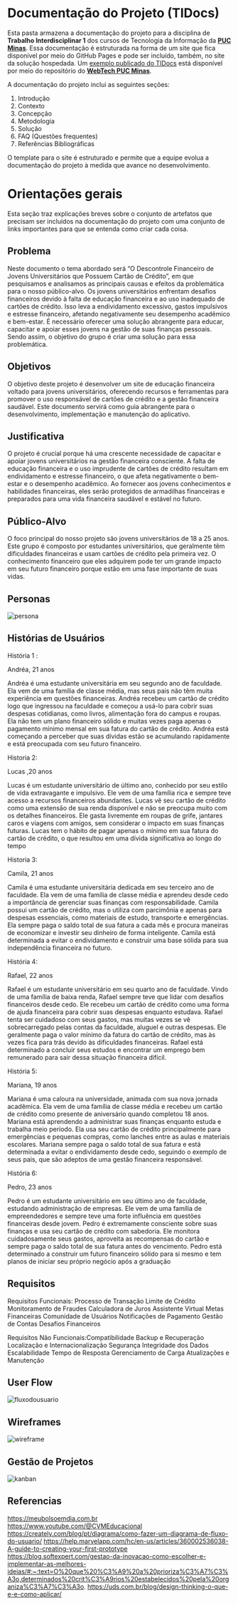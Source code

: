 # Documentação do Projeto (TIDocs)

Esta pasta armazena a documentação do projeto para a disciplina de **Trabalho Interdisciplinar 1** dos cursos de Tecnologia da Informação da **[PUC Minas](https://pucminas.br)**. Essa documentação é estruturada na forma de um site que fica disponível por meio do GitHub Pages e pode ser incluído, também, no site da solução hospedada. Um [exemplo publicado do TIDocs](https://webtech-puc-minas.github.io/ti1-template/) está disponível por meio do repositório do **[WebTech PUC Minas](https://github.com/webtech-pucminas)**.

A documentação do projeto inclui as seguintes seções:

1. Introdução
2. Contexto
3. Concepção
4. Metodologia
5. Solução
6. FAQ (Questões frequentes)
7. Referências Bibliográficas

O template para o site é estruturado e permite que a equipe evolua a documentação do projeto à medida que avance no desenvolvimento.

# Orientações gerais

Esta seção traz explicações breves sobre o conjunto de artefatos que precisam ser incluídos na documentação do projeto com uma conjunto de links importantes para que se entenda como criar cada coisa. 

## Problema

Neste documento o tema abordado será “O Descontrole Financeiro de Jovens Universitários que Possuem Cartão de Crédito”, em que pesquisamos e analisamos as principais causas e efeitos da problemática para o nosso público-alvo. Os jovens universitários enfrentam desafios financeiros devido à falta de educação financeira e ao uso inadequado de cartões de crédito. Isso leva a endividamento excessivo, gastos impulsivos e estresse financeiro, afetando negativamente seu desempenho acadêmico e bem-estar. É necessário oferecer uma solução abrangente para educar, capacitar e apoiar esses jovens na gestão de suas finanças pessoais. Sendo assim, o objetivo do grupo é criar uma solução para essa problemática.

## Objetivos

O objetivo deste projeto é desenvolver um site de educação financeira voltado para jovens universitários, oferecendo recursos e ferramentas para promover o uso responsável de cartões de crédito e a gestão financeira saudável. Este documento servirá como guia abrangente para o desenvolvimento, implementação e manutenção do aplicativo.

## Justificativa

O projeto é crucial porque há uma crescente necessidade de capacitar e apoiar jovens universitários na gestão financeira consciente. A falta de educação financeira e o uso imprudente de cartões de crédito resultam em endividamento e estresse financeiro, o que afeta negativamente o bem-estar e o desempenho acadêmico. Ao fornecer aos jovens conhecimentos e habilidades financeiras, eles serão protegidos de armadilhas financeiras e preparados para uma vida financeira saudável e estável no futuro.

## Público-Alvo

O foco principal do nosso projeto são jovens universitários de 18 a 25 anos. Este grupo é composto por estudantes universitários, que geralmente têm dificuldades financeiras e usam cartões de crédito pela primeira vez. O conhecimento financeiro que eles adquirem pode ter um grande impacto em seu futuro financeiro porque estão em uma fase importante de suas vidas. 

## Personas
![persona](https://github.com/ICEI-PUC-Minas-PMGCC-TI/ti-1-pmg-cc-m-20241-g3-descontrole-financeiro/assets/88544050/9c45adb2-767f-4709-a37a-0df83e97eee2)


## Histórias de Usuários

História 1 : 

Andréa, 21 anos 

Andréa é uma estudante universitária em seu segundo ano de faculdade. Ela vem de uma família de classe média, mas seus pais não têm muita experiência em questões financeiras. Andréa recebeu um cartão de crédito logo que ingressou na faculdade e começou a usá-lo para cobrir suas despesas cotidianas, como livros, alimentação fora do campus e roupas. Ela não tem um plano financeiro sólido e muitas vezes paga apenas o pagamento mínimo mensal em sua fatura do cartão de crédito. Andréa está começando a perceber que suas dívidas estão se acumulando rapidamente e está preocupada com seu futuro financeiro. 

 

Historia 2: 

Lucas ,20 anos 

Lucas é um estudante universitário de último ano, conhecido por seu estilo de vida extravagante e impulsivo. Ele vem de uma família rica e sempre teve acesso a recursos financeiros abundantes. Lucas vê seu cartão de crédito como uma extensão de sua renda disponível e não se preocupa muito com os detalhes financeiros. Ele gasta livremente em roupas de grife, jantares caros e viagens com amigos, sem considerar o impacto em suas finanças futuras. Lucas tem o hábito de pagar apenas o mínimo em sua fatura do cartão de crédito, o que resultou em uma dívida significativa ao longo do tempo 

 

Historia 3: 

Camila, 21 anos 

Camila é uma estudante universitária dedicada em seu terceiro ano de faculdade. Ela vem de uma família de classe média e aprendeu desde cedo a importância de gerenciar suas finanças com responsabilidade. Camila possui um cartão de crédito, mas o utiliza com parcimônia e apenas para despesas essenciais, como materiais de estudo, transporte e emergências. Ela sempre paga o saldo total de sua fatura a cada mês e procura maneiras de economizar e investir seu dinheiro de forma inteligente. Camila está determinada a evitar o endividamento e construir uma base sólida para sua independência financeira no futuro. 

História 4: 

Rafael, 22 anos 

Rafael é um estudante universitário em seu quarto ano de faculdade. Vindo de uma família de baixa renda, Rafael sempre teve que lidar com desafios financeiros desde cedo. Ele recebeu um cartão de crédito como uma forma de ajuda financeira para cobrir suas despesas enquanto estudava. Rafael tenta ser cuidadoso com seus gastos, mas muitas vezes se vê sobrecarregado pelas contas da faculdade, aluguel e outras despesas. Ele geralmente paga o valor mínimo da fatura do cartão de crédito, mas às vezes fica para trás devido às dificuldades financeiras. Rafael está determinado a concluir seus estudos e encontrar um emprego bem remunerado para sair dessa situação financeira difícil. 

História 5: 

Mariana, 19 anos 

Mariana é uma caloura na universidade, animada com sua nova jornada acadêmica. Ela vem de uma família de classe média e recebeu um cartão de crédito como presente de aniversário quando completou 18 anos. Mariana está aprendendo a administrar suas finanças enquanto estuda e trabalha meio período. Ela usa seu cartão de crédito principalmente para emergências e pequenas compras, como lanches entre as aulas e materiais escolares. Mariana sempre paga o saldo total de sua fatura e está determinada a evitar o endividamento desde cedo, seguindo o exemplo de seus pais, que são adeptos de uma gestão financeira responsável. 

História 6: 

Pedro, 23 anos 

Pedro é um estudante universitário em seu último ano de faculdade, estudando administração de empresas. Ele vem de uma família de empreendedores e sempre teve uma forte influência em questões financeiras desde jovem. Pedro é extremamente consciente sobre suas finanças e usa seu cartão de crédito com sabedoria. Ele monitora cuidadosamente seus gastos, aproveita as recompensas do cartão e sempre paga o saldo total de sua fatura antes do vencimento. Pedro está determinado a construir um futuro financeiro sólido para si mesmo e tem planos de iniciar seu próprio negócio após a graduação

## Requisitos

Requisitos Funcionais: Processo de Transação
Limite de Crédito
Monitoramento de Fraudes
Calculadora de Juros
Assistente Virtual
Metas Financeiras
Comunidade de Usuários
Notificações de Pagamento
Gestão de Contas
Desafios Financeiros

Requisitos Não Funcionais:Compatibilidade
Backup e Recuperação
Localização e Internacionalização
Segurança
Integridade dos Dados
Escalabilidade
Tempo de Resposta
Gerenciamento de Carga
Atualizações e Manutenção

## User Flow

![fluxodousuario](https://github.com/ICEI-PUC-Minas-PMGCC-TI/ti-1-pmg-cc-m-20241-g3-descontrole-financeiro/assets/88544050/2244d6b7-1689-42f7-b262-9e1d04e40984)

## Wireframes

![wireframe](https://github.com/ICEI-PUC-Minas-PMGCC-TI/ti-1-pmg-cc-m-20241-g3-descontrole-financeiro/assets/88544050/73f3d780-53b9-4837-8711-afe5fc1f2625)

## Gestão de Projetos

![kanban](https://github.com/ICEI-PUC-Minas-PMGCC-TI/ti-1-pmg-cc-m-20241-g3-descontrole-financeiro/assets/88544050/c322b1c5-b8ab-45fc-95a3-0e8ca9136b44)

## Referencias 

https://meubolsoemdia.com.br
https://www.youtube.com/@CVMEducacional
https://creately.com/blog/pt/diagrama/como-fazer-um-diagrama-de-fluxo-do-usuario/
https://help.marvelapp.com/hc/en-us/articles/360002536038-A-guide-to-creating-your-first-prototype
https://blog.softexpert.com/gestao-da-inovacao-como-escolher-e-implementar-as-melhores-ideias/#:~:text=O%20que%20%C3%A9%20a%20prioriza%C3%A7%C3%A3o,determinados%20crit%C3%A9rios%20estabelecidos%20pela%20organiza%C3%A7%C3%A3o.
https://uds.com.br/blog/design-thinking-o-que-e-e-como-aplicar/

